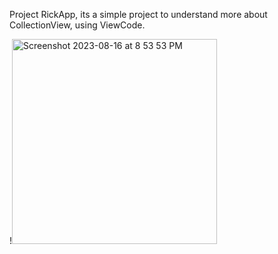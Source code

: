 Project RickApp, its a simple project to understand more about CollectionView, using ViewCode. 

<span> 
!<img width="328" alt="Screenshot 2023-08-16 at 8 53 53 PM" src="https://github.com/lucasnsp/SoloProjects/assets/122572631/0c5faf8a-77c9-401d-9e52-1c613d629c16)">
</span>



<span>
<img width="328" alt="Screenshot 2023-08-16 at 8 53 53 PM" src="https://github.com/lucasnsp/SoloProjects/assets/122572631/07df7b3b-bc66-4ce1-90bf-7a8332fd662c
</span>

